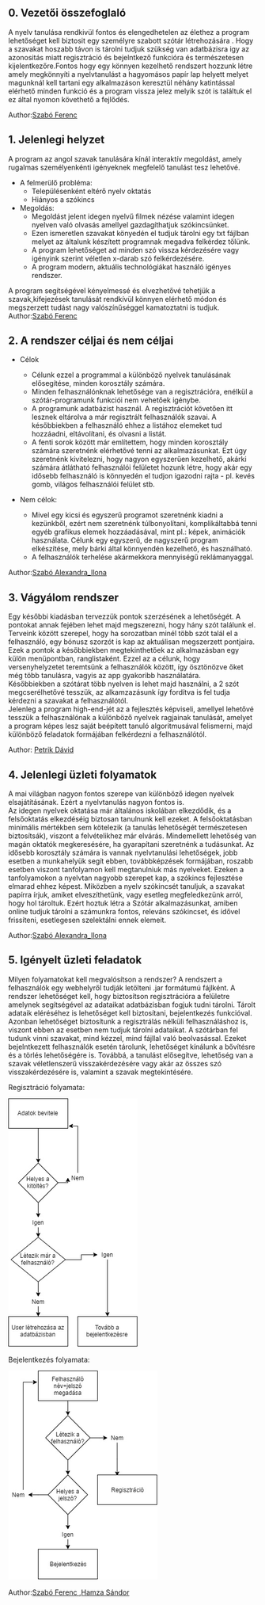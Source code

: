 
## 0. Vezetői összefoglaló
   A nyelv tanulása rendkivül fontos és elengedhetelen az élethez 
   a program lehetőséget kell biztosit egy személyre szabott szótár létrehozására . Hogy a szavakat hoszabb távon is tárolni tudjuk szükség van adatbázisra igy az azonositás miatt regisztráció és bejelntkező funkcióra és természetesen kijelentkezőre.Fontos hogy egy könnyen kezelhető rendszert hozzunk létre amely megkönnyíti a nyelvtanulást a hagyomásos papír lap helyett melyet magunknál kell tartani egy alkalmazáson keresztül néhány katintással elérhető minden funkció és a program vissza jelez melyik szót is találtuk el ez által nyomon követhető a fejlődés. 

Author:[Szabó Ferenc](https://github.com/szabofeco98)

## 1. Jelenlegi helyzet
  A program az angol szavak tanulására kínál interaktív megoldást, amely rugalmas
személyenkénti igényeknek megfelelő tanulást tesz lehetővé.

* A felmerülő probléma:
  * Településenként eltérő nyelv oktatás 
  * Hiányos a szókincs
* Megoldás:
  * Megoldást jelent idegen nyelvű filmek nézése valamint idegen nyelven való olvasás
    amellyel gazdagíthatjuk szókincsünket.
  * Ezen ismeretlen szavakat könyedén el tudjuk tárolni egy txt fájlban melyet az általunk 
    készített programnak megadva felkérdez tőlünk.
  * A program lehetőséget ad minden szó vissza kérdezésére vagy igényink szerint véletlen
    x-darab szó felkérdezésére.
  * A program modern, aktuális technológiákat használó igényes rendszer.  

A program segítségével kényelmessé és elvezhetővé tehetjük a szavak,kifejezések tanulását
rendkívül könnyen elérhető módon és megszerzett tudást nagy valószínűséggel kamatoztatni is tudjuk.
<br>
Author:[Szabó Ferenc](https://github.com/szabofeco98)

## 2. A rendszer céljai és nem céljai
* Célok
  * Célunk ezzel a programmal a különböző nyelvek tanulásának elősegítése, minden korosztály számára.
  * Minden felhasználónknak lehetősége van a regisztrációra, enélkül a szótár-programunk funkciói nem
    vehetőek igénybe.
  * A programunk adatbázist használ. A regisztrációt követően itt lesznek eltárolva a már regisztrált 
    felhasználók szavai. A későbbiekben a felhasználó ehhez a listához elemeket tud hozzáadni, eltávolítani,
    és olvasni a listát.
  * A fenti sorok között már említettem, hogy minden korosztály számára szeretnénk elérhetővé tenni az alkalmazásunkat. 
    Ezt úgy szeretnénk kivitelezni, hogy nagyon egyszerűen kezelhető, akárki számára átlátható felhasználói felületet 
    hozunk létre, hogy akár egy idősebb felhasználó is könnyedén el tudjon igazodni rajta - pl. kevés gomb, világos 
    felhasználói felület stb.

* Nem célok: 
  * Mivel egy kicsi és egyszerű programot szeretnénk kiadni a kezünkből, ezért nem szeretnénk túlbonyolítani, komplikáltabbá 
    tenni egyéb grafikus elemek hozzáadásával, mint pl.: képek, animációk használata. Célunk egy egyszerű, de nagyszerű program 
    elkészítése, mely bárki által könnyendén kezelhető, és használható.
  * A felhasználók terhelése akármekkora mennyiségű reklámanyaggal.
    
Author:[Szabó Alexandra_Ilona](https://github.com/Wrigozo)  
## 3. Vágyálom rendszer
Egy későbbi kiadásban tervezzük pontok szerzésének a lehetőségét. A pontokat annak fejében lehet majd megszerezni, 
hogy hány szót találunk el. Terveink között szerepel, hogy ha sorozatban minél több szót talál el a felhasználó, 
egy bónusz szorzót is kap az aktuálisan megszerzett pontjaira. Ezek a pontok a későbbiekben megtekinthetőek 
az alkalmazásban egy külön menüpontban, ranglistaként. Ezzel az a célunk, hogy versenyhelyzetet teremtsünk a 
felhasználók között, így ösztönözve őket még több tanulásra, vagyis az app gyakoribb használatára.  
Későbbiekben a szótárat több nyelven is lehet majd használni, a 2 szót megcserélhetővé tesszük, az alkamzazásunk 
így fordítva is fel tudja kérdezni a szavakat a felhasználótól.  
Jelenleg a program high-end-jét az a fejlesztés képviseli, amellyel lehetővé tesszük a felhasználónak a különböző 
nyelvek ragjainak tanulását, amelyet a program képes lesz saját beépített tanuló algoritmusával 
felismerni, majd különböző feladatok formájában felkérdezni a felhasználótól. 

Author: [Petrik Dávid](https://github.com/PDavidson123)



## 4. Jelenlegi üzleti folyamatok
A mai világban nagyon fontos szerepe van különböző idegen nyelvek elsajátításának. Ezért a nyelvtanulás 
nagyon fontos is.  
Az idegen nyelvek oktatása már általános iskolában elkezdődik, és a felsőoktatás elkezdéséig biztosan 
tanulnunk kell ezeket. A felsőoktatásban minimális mértékben sem kötelezik (a tanulás lehetőségét 
természetesen biztosítsák), viszont a felvételikhez már elvárás. Mindemellett lehetőség van magán 
oktatók megkeresésére, ha gyarapítani szeretnénk a tudásunkat.
Az idősebb korosztály számára is vannak nyelvtanulási lehetőségek, jobb esetben a munkahelyük segít ebben,
továbbképzések formájában, roszabb esetben viszont tanfolyamon kell megtanulniuk más nyelveket. Ezeken a 
tanfolyamokon a nyelvtan nagyobb szerepet kap, a szókincs fejlesztése elmarad ehhez képest.
Miközben a nyelv szókincsét tanuljuk, a szavakat papírra írjuk, amiket elveszíthetünk, vagy esetleg 
megfeledkezünk arról, hogy hol tároltuk. Ezért hoztuk létra a Szótár alkalmazásunkat, amiben online tudjuk 
tárolni a számunkra fontos, releváns szókincset, és idővel frissíteni, esetlegesen szelektálni ennek elemeit.

Author:[Szabó Alexandra_Ilona](https://github.com/Wrigozo)

## 5. Igényelt üzleti feladatok
Milyen folyamatokat kell megvalósítson a rendszer?
A rendszert a felhasználók egy webhelyről tudják letölteni .jar formátumú fájlként. A rendszer lehetőséget kell, hogy
biztosítson regisztrációra a felületre amelynek segítségével az adataikat adatbázisban fogjuk tudni tárolni.
Tárolt adataik eléréséhez is lehetőséget kell biztosítani, bejelentkezés funkcióval.
Azonban lehetőséget biztosítunk a regisztrálás nélküli felhasználáshoz is, viszont ebben az esetben nem tudjuk
tárolni adataikat.
A szótárban fel tudunk vinni szavakat, mind kézzel, mind fájllal való beolvasással. Ezeket bejelntkezett
felhasználók esetén tárolunk, lehetőséget kínálunk a bővítésre és a törlés lehetőségére is.
Továbbá, a tanulást elősegítve, lehetőség van a szavak véletlenszerű visszakérdezésére vagy akár az összes szó
visszakérdezésére is, valamint a szavak megtekintésére.

Regisztráció folyamata:

![ ](https://github.com/szabofeco98/UNIDEB_2019_1_2_csaszarok/blob/master/Doc/images/Regisztr%C3%A1ci%C3%B3.jpg)

Bejelentkezés folyamata:

![ ](https://github.com/szabofeco98/UNIDEB_2019_1_2_csaszarok/blob/master/Doc/images/login.jpg)

Author:[Szabó Ferenc ](https://github.com/szabofeco98) ,[Hamza Sándor](https://github.com/sandorhamza)




